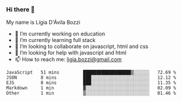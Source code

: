 ### Hi there 👋

My name is Lígia D'Ávila Bozzi

- 🔭 I’m currently working on education
- 🌱 I’m currently learning full stack
- 👯 I’m looking to collaborate on javascript, html and css
- 🤔 I’m looking for help with javascript and html
- 📫 How to reach me: ligia.bozzi@gmail.com

<!--START_SECTION:waka-->
```text
JavaScript   51 mins         ██████████████████▒░░░░░░   72.69 % 
JSON         8 mins          ███░░░░░░░░░░░░░░░░░░░░░░   12.12 % 
EJS          8 mins          ███░░░░░░░░░░░░░░░░░░░░░░   11.35 % 
Markdown     1 min           ▓░░░░░░░░░░░░░░░░░░░░░░░░   02.09 % 
Other        1 min           ▒░░░░░░░░░░░░░░░░░░░░░░░░   01.46 % 
```
<!--END_SECTION:waka-->

<!--
**ligiadavilabozzi/ligiadavilabozzi** is a ✨ _special_ ✨ repository because its `README.md` (this file) appears on your GitHub profile.
-->


